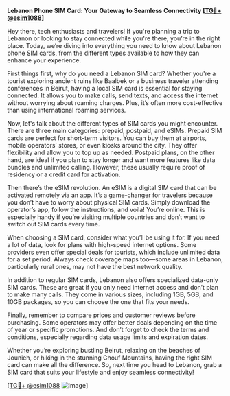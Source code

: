 **Lebanon Phone SIM Card: Your Gateway to Seamless Connectivity [[TG💪+ @esim1088](https://t.me/s/esim1088)]**

Hey there, tech enthusiasts and travelers! If you're planning a trip to Lebanon or looking to stay connected while you're there, you’re in the right place. Today, we’re diving into everything you need to know about Lebanon phone SIM cards, from the different types available to how they can enhance your experience.

First things first, why do you need a Lebanon SIM card? Whether you're a tourist exploring ancient ruins like Baalbek or a business traveler attending conferences in Beirut, having a local SIM card is essential for staying connected. It allows you to make calls, send texts, and access the internet without worrying about roaming charges. Plus, it’s often more cost-effective than using international roaming services.

Now, let's talk about the different types of SIM cards you might encounter. There are three main categories: prepaid, postpaid, and eSIMs. Prepaid SIM cards are perfect for short-term visitors. You can buy them at airports, mobile operators’ stores, or even kiosks around the city. They offer flexibility and allow you to top up as needed. Postpaid plans, on the other hand, are ideal if you plan to stay longer and want more features like data bundles and unlimited calling. However, these usually require proof of residency or a credit card for activation.

Then there’s the eSIM revolution. An eSIM is a digital SIM card that can be activated remotely via an app. It’s a game-changer for travelers because you don’t have to worry about physical SIM cards. Simply download the operator’s app, follow the instructions, and voila! You’re online. This is especially handy if you’re visiting multiple countries and don’t want to switch out SIM cards every time.

When choosing a SIM card, consider what you’ll be using it for. If you need a lot of data, look for plans with high-speed internet options. Some providers even offer special deals for tourists, which include unlimited data for a set period. Always check coverage maps too—some areas in Lebanon, particularly rural ones, may not have the best network quality.

In addition to regular SIM cards, Lebanon also offers specialized data-only SIM cards. These are great if you only need internet access and don’t plan to make many calls. They come in various sizes, including 1GB, 5GB, and 10GB packages, so you can choose the one that fits your needs.

Finally, remember to compare prices and customer reviews before purchasing. Some operators may offer better deals depending on the time of year or specific promotions. And don’t forget to check the terms and conditions, especially regarding data usage limits and expiration dates.

Whether you’re exploring bustling Beirut, relaxing on the beaches of Jounieh, or hiking in the stunning Chouf Mountains, having the right SIM card can make all the difference. So, next time you head to Lebanon, grab a SIM card that suits your lifestyle and enjoy seamless connectivity!

[[TG💪+ @esim1088](https://t.me/s/esim1088) ![Image](https://i.postimg.cc/Y0z9fWf4/image.png)]